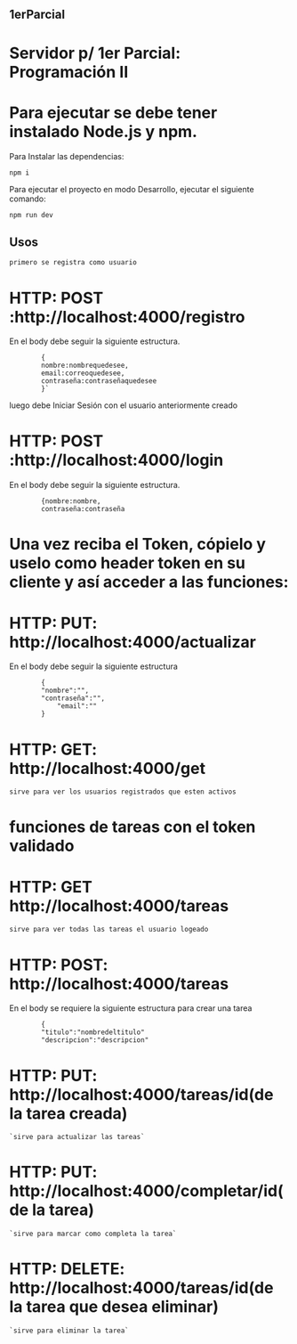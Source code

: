 ## 1erParcial

#  Servidor p/ 1er Parcial: Programación II

# Para ejecutar se debe tener instalado Node.js y npm.

Para Instalar las dependencias:

`npm i`

Para ejecutar el proyecto en modo Desarrollo, ejecutar el siguiente comando:

`npm run dev`

## Usos 

`primero se registra como usuario`

# HTTP: POST :http://localhost:4000/registro
En el body debe seguir la siguiente estructura. 

			{
			nombre:nombrequedesee,
			email:correoquedesee,
			contraseña:contraseñaquedesee
			}`
			
luego debe Iniciar Sesión  con el usuario anteriormente creado

 # HTTP: POST :http://localhost:4000/login
En el body debe seguir la siguiente estructura.
		
			{nombre:nombre,
			contraseña:contraseña
			

  
  # Una vez reciba el Token, cópielo y uselo como header token en su cliente y así acceder a las funciones:
  
  # HTTP: PUT: http://localhost:4000/actualizar
  En el body debe seguir la siguiente estructura 
   
 		 	{
			"nombre":"",
			"contraseña":"",
    			"email":""
			}
	
  
  # HTTP: GET: http://localhost:4000/get
  
  `sirve para ver los usuarios registrados que esten activos` 
  
  # funciones de tareas con el token validado 
  
  # HTTP: GET http://localhost:4000/tareas
  `sirve para ver todas las tareas el usuario logeado`
  
  # HTTP: POST: http://localhost:4000/tareas
  
  En el body se  requiere la siguiente estructura para crear una tarea
  
  			{
			"titulo":"nombredeltitulo"
  			"descripcion":"descripcion"
			
  # HTTP: PUT: http://localhost:4000/tareas/id(de la tarea creada)
  	
	`sirve para actualizar las tareas`
  
  # HTTP: PUT: http://localhost:4000/completar/id(de la tarea)
  	
	`sirve para marcar como completa la tarea`
  
  # HTTP: DELETE: http://localhost:4000/tareas/id(de la tarea que desea eliminar)
  	
	`sirve para eliminar la tarea`


  
  
